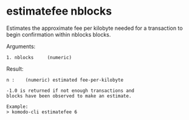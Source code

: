 # estimatefee nblocks

Estimates the approximate fee per kilobyte
needed for a transaction to begin confirmation
within nblocks blocks.


Arguments:
```
1. nblocks     (numeric)

```
Result:
```
n :    (numeric) estimated fee-per-kilobyte

-1.0 is returned if not enough transactions and
blocks have been observed to make an estimate.

Example:
> komodo-cli estimatefee 6
```

